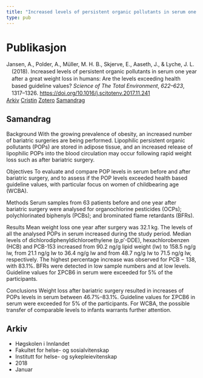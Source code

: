 ```yaml
---
title: "Increased levels of persistent organic pollutants in serum one year after a great weight loss in humans: Are the levels exceeding health based guideline values?"
type: pub
---
```

<h1>Publikasjon</h1>
<article id="csl-bib-container-SHSE3CGG" class="csl-bib-container">
  <div class="csl-bib-body" style="line-height: 1.35; padding-left: 1em; text-indent:-1em;">
  <div class="csl-entry">Jansen, A., Polder, A., M&#xFC;ller, M. H. B., Skjerve, E., Aaseth, J., &amp; Lyche, J. L. (2018). Increased levels of persistent organic pollutants in serum one year after a great weight loss in humans: Are the levels exceeding health based guideline values? <i>Science of The Total Environment</i>, <i>622&#x2013;623</i>, 1317&#x2013;1326. <a href="https://doi.org/10.1016/j.scitotenv.2017.11.241">https://doi.org/10.1016/j.scitotenv.2017.11.241</a></div>
</div>
  <div class="csl-bib-buttons">
    <a href="#taxonomy-article-SHSE3CGG" class="csl-bib-button">Arkiv</a>
    <a href="https://app.cristin.no/results/show.jsf?id=1535876" alt="Cristin URL" class="csl-bib-button">Cristin</a>
    <a href="http://zotero.org/groups/5022929/items/SHSE3CGG" alt="Zotero URL" class="csl-bib-button">Zotero</a>
    <a href="#abstract-article-SHSE3CGG" class="csl-bib-button">Samandrag</a>
  </div>
  <div id="csl-bib-meta-container-SHSE3CGG"></div>
</article>
<div id="csl-bib-meta-SHSE3CGG" class="csl-bib-meta">
  <article id="abstract-article-SHSE3CGG" class="abstract-article">
    <h1>Samandrag</h1>
    Background 
With the growing prevalence of obesity, an increased number of bariatric surgeries are being performed. Lipophilic persistent organic pollutants (POPs) are stored in adipose tissue, and an increased release of lipophilic POPs into the blood circulation may occur following rapid weight loss such as after bariatric surgery. 
 
Objectives 
To evaluate and compare POP levels in serum before and after bariatric surgery, and to assess if the POP levels exceeded health based guideline values, with particular focus on women of childbearing age (WCBA). 
 
Methods 
Serum samples from 63 patients before and one year after bariatric surgery were analysed for organochlorine pesticides (OCPs); polychlorinated biphenyls (PCBs); and brominated flame retardants (BFRs). 
 
Results 
Mean weight loss one year after surgery was 32.1 kg. The levels of all the analysed POPs in serum increased during the study period. Median levels of dichlorodiphenyldichloroethylene (p,p′-DDE), hexachlorobenzen (HCB) and PCB-153 increased from 90.2 ng/g lipid weight (lw) to 158.5 ng/g lw, from 21.1 ng/g lw to 36.4 ng/g lw and from 48.7 ng/g lw to 71.5 ng/g lw, respectively. The highest percentage increase was observed for PCB − 138, with 83.1%. BFRs were detected in low sample numbers and at low levels. Guideline values for ΣPCB6 in serum were exceeded for 5% of the participants. 
 
Conclusions 
Weight loss after bariatric surgery resulted in increases of POPs levels in serum between 46.7%–83.1%. Guideline values for ΣPCB6 in serum were exceeded for 5% of the participants. For WCBA, the possible transfer of comparable levels to infants warrants further attention.
  </article>
  <article id="taxonomy-article-SHSE3CGG" class="taxonomy-article">
    <h1>Arkiv</h1>
    <ul>
      <li>Høgskolen i Innlandet</li>
      <li>Fakultet for helse- og sosialvitenskap</li>
      <li>Institutt for helse- og sykepleievitenskap</li>
      <li>2018</li>
      <li>Januar</li>
    </ul>
  </article>
</div>
